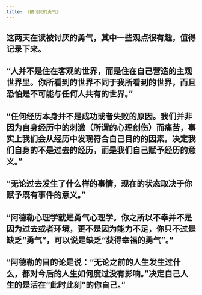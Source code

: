 ```yaml
---
title: 《被讨厌的勇气》
---
```


## 这两天在读被讨厌的勇气，其中一些观点很有趣，值得记录下来。

## “人并不是住在客观的世界，而是住在自己营造的主观世界里。你所看到的世界不同于我所看到的世界，而且恐怕是不可能与任何人共有的世界。”

## “任何经历本身并不是成功或者失败的原因。我们并非因为自身经历中的刺激（所谓的心理创伤）而痛苦，事实上我们会从经历中发现符合自己目的的因素。**决定我们自身的不是过去的经历，而是我们自己赋予经历的意义。**”

## “无论过去发生了什么样的事情，现在的状态取决于你赋予既有事件的意义。”

## “阿德勒心理学就是勇气心理学。你之所以不幸并不是因为过去或者环境，更不是因为能力不足，你只不过是缺乏“勇气”，可以说是缺乏“获得幸福的勇气”。”

## “阿德勒的目的论是说：“无论之前的人生发生过什么，都对今后的人生如何度过没有影响。”决定自己人生的是活在“此时此刻”的你自己。”
